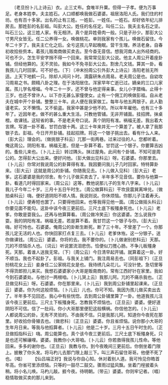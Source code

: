 <!-- { "loadSidebar": true } -->
　　〔老旦扮卜儿上诗云〕衣。止三丈布。食唯半升粟。但得一子孝。便为万事足。老身本姓李。夫主姓石。人口顺都唤我做石婆婆。祖居洛阳人氏。我们住的村坊。也有百十多家。出名的止有三姓。一姓彭。一姓任。一姓石。却好依年纪儿排房去。那姓彭的名彭祖。叫彭大公。姓任的名任定。叫任二公。我夫主名石之坚。叫石三公。这三姓人家。有无相济。真个是异姓骨肉一般。只是子孙少。那彭大公寸男尺女皆无。任二公养得一女。唤做桃花。单则我家有个孩儿。唤做石留住。今年二十岁了。我夫主亡化之后。全亏这孩儿早起晚眠。营干生理。养活老身。自春初收拾些赀本。着孩儿贩南商做买卖去。至今杳无音信。想我河南人出外经商的。可也不少。怎生平安字捎不得一个回来。我常常见彭大公说。他主人周公开着座卦铺。但经他算的。无不灵验。我如今不免寻彭大公去。割舍几文钱。算其一卦。看我孩儿几时回家。可不好也。〔下〕〔冲末扮周公引外彭大上诗云〕洛阳老翁无所适。上天下地鹤一只。除却人间问卜时。滴露研朱点周易。老夫周公是也。自幼攻习周易之书。颇精八卦之理。在于洛阳居住。浑家早年亡逝已过。嫡亲的三口儿家属。孩儿学名增福。今年二十一岁。还不曾与他定得亲事。女儿小字腊梅。止得十三岁。也还不曾许人。以下亦无甚么家僮使女。止有一个佣工的唤做彭祖。自从老夫在城中开个卦铺。整整三十年。此人便在我家做工。每年与他五两银子。此人勤谨老实。又不懒惰。又不偷盗。我家中甚是少他不的。所以年年雇他。也有三十多年了。近因年老。做不的甚么重大生活。只教他管铺。无非开铺面。挂招牌。抹桌橙。收课钱。这轻省的事。不是老夫夸口说。真个阴阳有准。祸福无差。我出着大言牌。写道一卦不着。甘罚白银十两。这三十年来并无一个算差了。被人拿了我那银子去。彭祖。今日开开卦铺。挂起招牌。将这一个银子挑出去。看有什么人来。〔彭大云〕理会的。〔做挑银子科云〕兀那一街两巷。过来过往的人。您都听着。俺这周公。阴阳有准。祸福无差。但是一卦算不着。甘罚这一个银子。你要算吉凶的。蚤些儿来也。〔卜儿上云〕转过隅头。抹过屋角。此间有个卦铺。不知可是周公的。怎得彭大公出来。便好问他。〔彭大做出见科云〕呀。石婆婆。你那里去。〔卜儿云〕你常对我说周公的卦算得有准。我因要问我儿子几时回家。特特算卦来。〔彭大云〕这就是周公的卦铺。你随我见去。〔卜儿做入见科〕〔彭大云〕老爹。这石婆婆是我的邻舍。有个儿子做买卖去了。半年多不见音信。要你与他算一卦。看道几时得回家来。〔周公云〕这等。教他说那儿子的生年八字来。〔卜儿云〕我儿子今年二十岁。三月十五日午时生。〔周公做算科云〕干坎艮震巽离坤兑。〔做拍桌科云〕嗨。便好道阴阳不顺人情。我说则说。你休烦恼。你那儿子注着寿夭。〔卜儿云〕便寿短也罢了。只要得他回来。也等我得见他一面。〔周公做摇头科云〕你要见面不能勾。这卦中该今夜三更前后。三尺土底下板殭身死也。〔卜儿云〕老爹。你敢是耍我么。还再与他算算看。〔周公做冷笑云〕你这婆婆。怎么说我作耍。我的阴阳有准。祸福无差。若是算不着。我甘罚这一个银子与你。〔彭大云〕嗨。好可怜也。石婆婆。俺周公的卦断生断死。断了三十年。不曾差了一个。你那孩儿定无活的人也。你快回家打点复三去。〔卜儿云〕老爹休恠。这一分银子。送你做课钱。〔周公云〕婆婆。你将的去。我不要你的。〔卜儿做谢别悲科云〕天那。兀的不烦恼杀人也。〔词云〕听说罢流泪悲伤。恰便似刀搅心肠。不争儿板殭身死。天那。着谁人送我无常。〔下〕〔周公云〕今日清早起开铺。就算着这一卦。好不顺当。我也不起卦了。彭祖。与我关上铺门。我注周易去也。〔同彭祖下〕〔正旦扮桃花女上云〕妾身任二公家桃花女是也。我待绣几朵花儿。可没针使。急切里等不得货郎担儿来买。我想石婆婆家小大哥是贩南商的。常有江西好针在家里。我如今到石婆婆处。与他讨一两根咱。〔卜儿哭上云〕我那儿阿。兀的不痛杀我也。〔正旦做见科云〕呀。石婆婆。你在那里来。〔卜儿云〕我到周公卦铺里起课来。〔正旦云〕婆婆。你为何这般烦恼。〔卜儿云〕儿也。你可不知。我因为孩儿做买卖出去了。半年多不见回还。我心中有些恍惚。去到周公卦铺里算了一卦。他道我孩儿注该今夜三更前后。三尺土下板殭身死。怎教我不烦恼也。〔正旦云〕婆婆。便好道阴阳不可信。信了一肚闷。你小大哥那里便犯这般横祸。你信他怎的。〔卜儿云〕人都说周公的卦。无有不灵验的。不由我不信。只是我那儿阿。知道你今夜死在那里。好收拾你骨殖去也。〔做悲科〕〔正旦云〕婆婆。你且省烦恼。说你那小大哥的生年月日来。等我与他搯算者。〔卜儿云〕他是二十岁。三月十五日午时生的。〔正旦做搯指科云〕嗨。周公能算也。真个该今夜三更前后。三尺土底下板殭身死。只是也还可解禳哩。婆婆。我教你小大哥咱。〔卜儿云〕你若救得我孩儿性命。等他回来。多多的谢你也。〔正旦云〕我教与你。到今夜晚间三更前后。你倒坐着门限上。披散了你头发。将马杓儿去那门限上敲三下。叫三声石留住哥哥。他便不死了也。〔唱〕
　　【仙吕端正好】我说与你自心知。休对着别人道。我可怜见你皓首年高。你省可里添烦恼。只等的一鼓尽二鼓交。骤雨过猛风飘。坐着门桯披着头稍。将小名儿唤。马杓儿敲。捱今夜。待明朝。〔带云〕婆婆。你则牢记者。〔唱〕稳情取做买卖的那儿来到。
